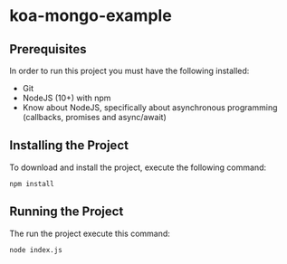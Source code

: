 # koa-mongo-example

## Prerequisites
In order to run this project you must have the following installed: 
- Git
- NodeJS (10+) with npm
- Know about NodeJS, specifically about asynchronous programming (callbacks, promises and async/await)
## Installing the Project
To download and install the project, execute the following command:
```
npm install
```
## Running the Project
The run the project execute this command: 
```
node index.js
```

